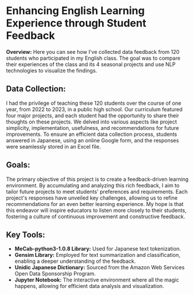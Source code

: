 # **Enhancing English Learning Experience through Student Feedback**

**Overview:**
Here you can see how I've collected data feedback from 120 students who participated in my English class. The goal was to compare their experiences of the class and its 4 seasonal projects and use NLP technologies to visualize the findings.

## **Data Collection:**
I had the privilege of teaching these 120 students over the course of one year, from 2022 to 2023, in a public high school. Our curriculum featured four major projects, and each student had the opportunity to share their thoughts on these projects. We delved into various aspects like project simplicity, implementation, usefulness, and recommendations for future improvements. To ensure an efficient data collection process, students answered in Japanese, using an online Google form, and the responses were seamlessly stored in an Excel file.

## **Goals:**
The primary objective of this project is to create a feedback-driven learning environment. By accumulating and analyzing this rich feedback, I aim to tailor future projects to meet students' preferences and requirements. Each project's responses have unveiled key challenges, allowing us to refine recommendations for an even better learning experience. My hope is that this endeavor will inspire educators to listen more closely to their students, fostering a culture of continuous improvement and constructive feedback.

## **Key Tools:**
- **MeCab-python3-1.0.8 Library:** Used for Japanese text tokenization.
- **Gensim Library:** Employed for text summarization and classification, enabling a deeper understanding of the feedback.
- **Unidic Japanese Dictionary:** Sourced from the Amazon Web Services Open Data Sponsorship Program.
- **Jupyter Notebook:** The interactive environment where all the magic happens, allowing for efficient data analysis and visualization.
